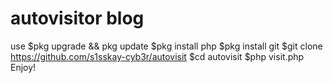 # autovisitor blog

use 
$pkg upgrade && pkg update
$pkg install php
$pkg install git
$git clone https://github.com/s1sskay-cyb3r/autovisit
$cd autovisit
$php visit.php
Enjoy!
